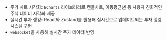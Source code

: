 - 주가 차트 시각화:
`ECharts` 라이브러리로 캔들차트, 이동평균선 등 사용자 친화적인 주식 데이터 시각화 제공
- 실시간 투자 랭킹: React와 Zustand를 활용해 실시간으로 업데이트되는 투자 랭킹 시스템 구현
- `websocket`을 사용해 실시간 주가 데이터 반영
